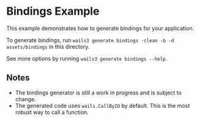 # Bindings Example

This example demonstrates how to generate bindings for your application.

To generate bindings, run `wails3 generate bindings -clean -b -d assets/bindings` in this directory.

See more options by running `wails3 generate bindings --help`.

## Notes
  - The bindings generator is still a work in progress and is subject to change.
  - The generated code uses `wails.CallByID` by default. This is the most robust way to call a function.
